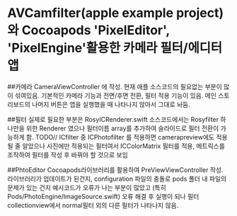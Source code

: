# AVCamfilter(apple example project) 와 Cocoapods 'PixelEditor', 'PixelEngine'활용한 카메라 필터/에디터 앱

##카메라 
CameraViewController 에 작성. 현재 애플 소스코드의 필요없는 부분이 많이 섞여있음. 기본적인 카메라 기능과 전면/후면 전환, 필터 적용 기능이 있음. 메인 스토리보드의 나머지 버튼은 앱을 실행했을 때 나타나지 않아서 그대로 놔둠. 

##필터
실제로 필요한 부분은 RosyICRenderer.swift 소스코드에서는 Rosyfilter 하나만을 위한 Renderer 였으나 필터이름 array를 추가하여 슬라이드로 필터 전환이 가능하게 함. 
TODO// ICfilter 중 ICPhotofilter 를 적용하면 camerapreview에도 적용될 줄 알았으나 사진에만 적용되는 필터여서 ICColorMatrix 필터를 적용, 메트릭스를 조작하여 필터를 작성 후 바꿔야 할 것으로 보임 

##PhtoEditor
Cocoapods라이브러리를 활용하여 PreViewViewController 작성. 
라이브러리가 업데이트가 된건지, configuration 파일의 충돌로 pods 폴더 내 파일의 문제가 있는 건지 예시코드가 오류가 나는 부분이 많았고 (특히 Pods/PhotoEngine/ImageSource.swift) 오류 해결 후 실행이 되나 필터 collectionview에서 normal필터 외의 다른 필터가 나타나지 않음. 
